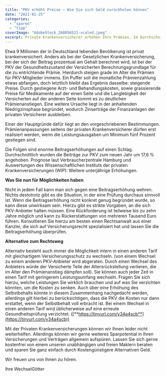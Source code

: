 ```yaml
---
title: "PKV erhöht Preise – Wie Sie sich Geld zurückholen können"
date: "2021-01-25"
categories: 
  - "sparen"
  - "tipp"
coverImage: "AdobeStock_268056521-scaled.jpeg"
excerpt: Private Krankenversicherer erhöhen Ihre Prämien. Im Durchschnitt zahlen PKV-Versicherte 17,6 % mehr seit Januar 2021. Die Tendenz ist weiter steigend. Erfahren Sie wie Sie sich Geld zurückholen können!
---
```



Etwa 9 Millionen der in Deutschland lebenden Bevölkerung ist privat krankenversichert. Anders als bei der Gesetzlichen Krankenversicherung, bei der sich der Beitrag prozentual am Gehalt berechnet wird, ist bei der PKV der Gesundheitszustand der Versicherten Berechnungsgrundlage für die zu entrichtende Prämie. Hierdurch steigen grade im Alter die Prämien für PKV-Mitglieder immens. Ein Puffer soll die monatliche Prämienzahlung etwas abfangen, doch letztlich bleibt das Ergebnis dasselbe: steigende Preise. Durch gestiegene Arzt- und Behandlungskosten, sowie grassierende Preise für Medikamente auf der einen Seite und die Langlebigkeit der Versicherten auf der anderen Seite kommt es zu deutlichen Prämienanstiegen. Eine weitere Ursache liegt in der anhaltenden Niedrigzinsphase begründet, wodurch Zinserträge der Finanzanlagen der privaten Versicherer ausbleiben.

Einer der Hauptgründe dafür liegt an den vorgeschriebenen Bestimmungen. Prämienanpassungen seitens der privaten Krankenversicherer dürfen erst realisiert werden, wenn die Leistungsausgaben um Minimum fünf Prozent gestiegen sind.

Die Folgen sind enorme Beitragserhöhungen auf einen Schlag. Durchschnittlich wurden die Beiträge zur PKV zum neuen Jahr um 17,6 % angehoben. Prognose laut Verbraucherzentrale Hamburg und Auswertungen des Wissenschaftlichen Instituts der privaten Krankenversicherungen (WIP): Weitere unterjährige Erhöhungen.

**Was Sie nun für Möglichkeiten haben**

Nicht in jedem Fall kann man sich gegen eine Beitragserhöhung wehren. Nichts destotrotz gibt es die Situation, in der eine Prüfung durchaus sinnvoll ist. Wenn die Beitragserhöhung nicht konkret genug begründet wurde, so kann diese unwirksam sein. Hierzu gibt es strikte Vorgaben, an die sich PKV-Anbieter halten müssen. Eine Rückforderung ist teilweise bis zu zehn Jahre möglich und kann zu Rückerstattungen von mehreren Tausend Euro führen. Konsultieren Sie hierzu am besten einen Rechtsanwalt aus einer Kanzlei, die sich auf Versicherungsrecht spezialisiert hat und lassen Sie die Beitragserhöhung überprüfen.

**Alternative zum Rechtsweg**

Alternativ besteht auch immer die Möglichkeit intern in einen anderen Tarif mit gleichartigem Versicherungsschutz zu wechseln. (von einem Wechsel zu einem anderen PKV-Anbieter wird abgeraten. Durch einen Wechsel des Anbieters würde der Versicherte Teile der Altersrückstellung verlieren, die im Alter den Prämienanstieg dämpfen soll). Sie können auch jeder Zeit in einen Tarif mit geringerem Leistungsumfang wechseln. Fragen Sie sich hierzu, welche Leistungen Sie wirklich brauchen und auf was Sie verzichten könnten, um die Kosten zu senken. Auch über eine Erhöhung des Selbstbehalts könnte in diesem Zusammenhang nachgedacht werden, allerdings gilt hierbei zu berücksichtigen, dass die PKV die Kosten nur dann erstattet, wenn der Selbstbehalt voll erbracht ist. Bei einem Wechsel in einen anderen Tarif wird üblicherweise auf eine erneute Gesundheitsprüfung verzichtet. ([**https://tinyurl.com/y34a4scb**](https://tinyurl.com/y34a4scb))

Mit der Privaten Krankenversicherungen können wir Ihnen leider nicht weiterhelfen. Allerdings können wir gerne weiteres Sparpotential in Ihren Versicherungen und Verträgen allgemein aufspüren. Lassen Sie sich gerne kostenfrei von einem unseren unabhängigen und freien Maklern beraten und sparen Sie ganz einfach durch Kostengünstigere Alternativen Geld.

Wir freuen uns von Ihnen zu hören.

Ihre WechselGötter

